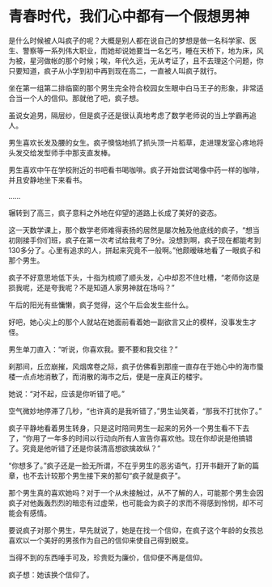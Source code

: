 # 青春时代，我们心中都有一个假想男神

是什么时候被人叫疯子的呢？大概是别人都在说自己的梦想是做一名科学家、医生、警察等一系列伟大职业，而她却说她要当一名乞丐，睡在天桥下，地为床，风为被，星河做帐的那个时候；唉，年代久远，无从考证了，且不去理这个问题，你只要知道，疯子从小学到初中再到现在高二，一直被人叫疯子就行。 

坐在第一组第二排临窗的那个男生完全符合校园女生眼中白马王子的形象，非常适合当一个人的信仰。那就他了吧，疯子想。 

虽说女追男，隔层纱，但是疯子还是很认真地考虑了数学老师说的当上学霸再追人。 

男生喜欢长发及腰的女生。疯子懊恼地抓了抓头顶一片稻草，走进理发室心疼地将头发交给发型师手中那支直发棒。 

男生喜欢中午在学校附近的书吧看书喝咖啡。疯子开始尝试喝像中药一样的咖啡，并且安静地坐下来看书。 

…… 

辗转到了高三，疯子意料之外地在仰望的道路上长成了美好的姿态。 

这一天数学课上，那个数学老师难得表扬的居然是屡次触及他底线的疯子，“想当初刚接手你们班，疯子在第一次考试给我考了9分。没想到啊，疯子现在都能考到130多分了。心里有追求的人，拼起来究竟不一般啊。”他颇暧昧地看了一眼疯子和那个男生。 

疯子不好意思地低下头，十指为梳顺了顺头发，心中却忍不住吐槽，“老师你这是损我呢，还是夸我呢？不是知道人家男神就在场吗？” 

午后的阳光有些慵懒，疯子觉得，这个午后会发生些什么。 

好吧，她心尖上的那个人就站在她面前看着她一副欲言又止的模样，没事发生才怪。 

男生单刀直入：“听说，你喜欢我。要不要和我交往？” 

刹那间，丘峦崩摧，风烟席卷之际，疯子仿佛看到那座一直存在于她心中的海市蜃楼一点点地消散了，而消散的海市之后，便是一座真正的楼宇。 

她说：“对不起，应该是你听错了吧。” 

空气微妙地停滞了几秒，“也许真的是我听错了，”男生讪笑着，“那我不打扰你了。” 

疯子平静地看着男生转身，只是这时陪同男生一起来的另外一个男生看不下去了，“你用了一年多的时间以行动向所有人宣告你喜欢他。现在你却说是他搞错了。究竟是他听错了还是你装清高想欲擒故纵？” 

“你想多了。”疯子还是一脸无所谓，不在乎男生的恶劣语气，打开书翻开了新的篇章，也不去计较那个男生接下来的那句“疯子就是疯子”。 

那个男生真的喜欢她吗？对于一个从未接触过，从不了解的人，可能那个男生会因疯子对他轰轰烈烈的暗恋有过虚荣，也可能会为疯子的求而不得感到怜悯，却不可能会有感情。 

要说疯子对那个男生，早先就说了，她是在找一个信仰，在疯子这个年龄的女孩总喜欢以一个美好的男孩作为自己的信仰来使自己得到蜕变。 

当得不到的东西唾手可及，珍贵贬为廉价，信仰便不再是信仰。 

疯子想：她该换个信仰了。